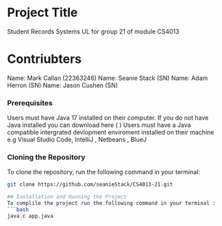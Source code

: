 # Project Title

Student Records Systems UL for group 21 of module CS4013

# Contriubters
Name: Mark Callan (22363246)
Name: Seanie Stack (SN)
Name: Adam Herron (SN)
Name: Jason Cushen (SN)

### Prerequisites
Users must have Java 17 installed on their computer. If you do not have Java installed you can download here ( ) 
Users must have a Java compatible intergrated devlopment enviroment installed on their machine e.g Visual Studio Code, IntelliJ , Netbeans , BlueJ

### Cloning the Repository
To clone the repository, run the following command in your terminal:
```bash
git clone https://github.com/seanieStack/CS4013-21.git

## Installation and Running the Project
To complile the project run the following command in your terminal :
```bash
java.c app.java 
